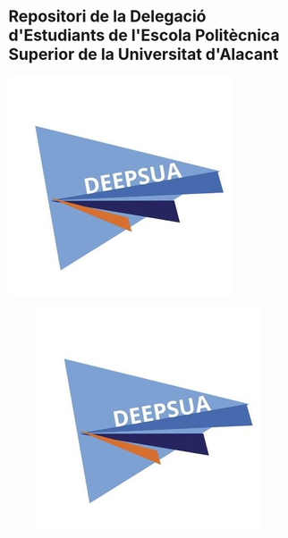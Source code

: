 # Repositori de la Delegació d'Estudiants de l'Escola Politècnica Superior de la Universitat d'Alacant


![DEEPSUA_LOGO](deepsua_icon.jpeg)

<p align="center">
  <img src="deepsua_icon.jpeg" />
</p>
